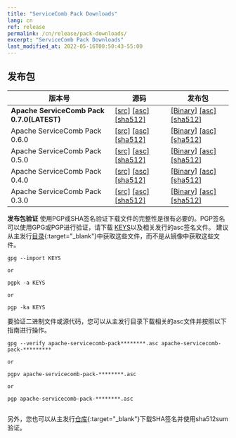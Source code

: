 ```yaml
---
title: "ServiceComb Pack Downloads"
lang: cn
ref: release
permalink: /cn/release/pack-downloads/
excerpt: "ServiceComb Pack Downloads"
last_modified_at: 2022-05-16T00:50:43-55:00
---
```


## 发布包

| 版本号           |         源码            |           发布包         |
| ---------------------- | --------------------------------- | --------------------------------- |
|**Apache ServiceComb Pack 0.7.0(LATEST)**|[[src]](https://dlcdn.apache.org/servicecomb/servicecomb-pack/0.7.0/apache-servicecomb-pack-distribution-0.7.0-src.zip) [[asc]](https://www.apache.org/dist/servicecomb/servicecomb-pack/0.7.0/apache-servicecomb-pack-distribution-0.7.0-src.zip.asc) [[sha512]](https://www.apache.org/dist/servicecomb/servicecomb-pack/0.7.0/apache-servicecomb-pack-distribution-0.7.0-src.zip.sha512)|[[Binary]](https://dlcdn.apache.org/servicecomb/servicecomb-pack/0.7.0/apache-servicecomb-pack-distribution-0.7.0-bin.zip) [[asc]](https://www.apache.org/dist/servicecomb/servicecomb-pack/0.7.0/apache-servicecomb-pack-distribution-0.7.0-bin.zip.asc) [[sha512]](https://www.apache.org/dist/servicecomb/servicecomb-pack/0.7.0/apache-servicecomb-pack-distribution-0.7.0-bin.zip.sha512)|
|Apache ServiceComb Pack 0.6.0|[[src]](https://apache.org/dyn/closer.cgi/servicecomb/servicecomb-pack/0.6.0/apache-servicecomb-pack-distribution-0.6.0-src.zip) [[asc]](https://www.apache.org/dist/servicecomb/servicecomb-pack/0.6.0/apache-servicecomb-pack-distribution-0.6.0-src.zip.asc) [[sha512]](https://www.apache.org/dist/servicecomb/servicecomb-pack/0.6.0/apache-servicecomb-pack-distribution-0.6.0-src.zip.sha512)|[[Binary]](https://apache.org/dyn/closer.cgi/servicecomb/servicecomb-pack/0.6.0/apache-servicecomb-pack-distribution-0.6.0-bin.zip) [[asc]](https://www.apache.org/dist/servicecomb/servicecomb-pack/0.6.0/apache-servicecomb-pack-distribution-0.6.0-bin.zip.asc) [[sha512]](https://www.apache.org/dist/servicecomb/servicecomb-pack/0.6.0/apache-servicecomb-pack-distribution-0.6.0-bin.zip.sha512)|
|Apache ServiceComb Pack 0.5.0            |[[src]](https://apache.org/dyn/closer.cgi/servicecomb/servicecomb-pack/0.5.0/apache-servicecomb-pack-distribution-0.5.0-src.zip) [[asc]](https://www.apache.org/dist/servicecomb/servicecomb-pack/0.5.0/apache-servicecomb-pack-distribution-0.5.0-src.zip.asc) [[sha512]](https://www.apache.org/dist/servicecomb/servicecomb-pack/0.5.0/apache-servicecomb-pack-distribution-0.5.0-src.zip.sha512)|[[Binary]](https://apache.org/dyn/closer.cgi/servicecomb/servicecomb-pack/0.5.0/apache-servicecomb-pack-distribution-0.5.0-bin.zip) [[asc]](https://www.apache.org/dist/servicecomb/servicecomb-pack/0.5.0/apache-servicecomb-pack-distribution-0.5.0-bin.zip.asc) [[sha512]](https://www.apache.org/dist/servicecomb/servicecomb-pack/0.5.0/apache-servicecomb-pack-distribution-0.5.0-bin.zip.sha512)|
|Apache ServiceComb Pack 0.4.0            |[[src]](https://archive.apache.org/dist/servicecomb/servicecomb-pack/0.4.0/apache-servicecomb-pack-distribution-0.4.0-src.zip) [[asc]](https://archive.apache.org/dist/servicecomb/servicecomb-pack/0.4.0/apache-servicecomb-pack-distribution-0.4.0-src.zip.asc) [[sha512]](https://archive.apache.org/dist/servicecomb/servicecomb-pack/0.4.0/apache-servicecomb-pack-distribution-0.4.0-src.zip.sha512)|[[Binary]](https://archive.apache.org/dist/servicecomb/servicecomb-pack/0.4.0/apache-servicecomb-pack-distribution-0.4.0-bin.zip) [[asc]](https://archive.apache.org/dist/servicecomb/servicecomb-pack/0.4.0/apache-servicecomb-pack-distribution-0.4.0-bin.zip.asc) [[sha512]](https://archive.apache.org/dist/servicecomb/servicecomb-pack/0.4.0/apache-servicecomb-pack-distribution-0.4.0-bin.zip.sha512)|
|Apache ServiceComb Pack 0.3.0            |[[src]](https://archive.apache.org/dist/servicecomb/servicecomb-pack/0.3.0/apache-servicecomb-pack-distribution-0.3.0-src.zip) [[asc]](https://archive.apache.org/dist/servicecomb/servicecomb-pack/0.3.0/apache-servicecomb-pack-distribution-0.3.0-src.zip.asc) [[sha512]](https://archive.apache.org/dist/servicecomb/servicecomb-pack/0.3.0/apache-servicecomb-pack-distribution-0.3.0-src.zip.sha512)|[[Binary]](https://archive.apache.org/dist/servicecomb/servicecomb-pack/0.3.0/apache-servicecomb-pack-distribution-0.3.0-bin.zip) [[asc]](https://archive.apache.org/dist/servicecomb/servicecomb-pack/0.3.0/apache-servicecomb-pack-distribution-0.3.0-bin.zip.asc) [[sha512]](https://archive.apache.org/dist/servicecomb/servicecomb-pack/0.3.0/apache-servicecomb-pack-distribution-0.3.0-bin.zip.sha512)|

**发布包验证**
使用PGP或SHA签名验证下载文件的完整性是很有必要的。PGP签名可以使用GPG或PGP进行验证，请下载 [KEYS](https://www.apache.org/dist/servicecomb/KEYS)以及相关发行的asc签名文件。
建议从主发行[目录](https://www.apache.org/dist/servicecomb/servicecomb-pack/){:target="_blank"}中获取这些文件，而不是从镜像中获取这些文件。

 ```
 gpg --import KEYS

 or

 pgpk -a KEYS

 or

 pgp -ka KEYS

```

要验证二进制文件或源代码，您可以从主发行目录下载相关的asc文件并按照以下指南进行操作。

```
gpg --verify apache-servicecomb-pack********.asc apache-servicecomb-pack-*********

or

pgpv apache-servicecomb-pack-********.asc

or

pgp apache-servicecomb-pack-********.asc


```

另外，您也可以从主发行[仓库](https://www.apache.org/dist/servicecomb/servicecomb-pack/){:target="_blank"}下载SHA签名并使用sha512sum验证。
